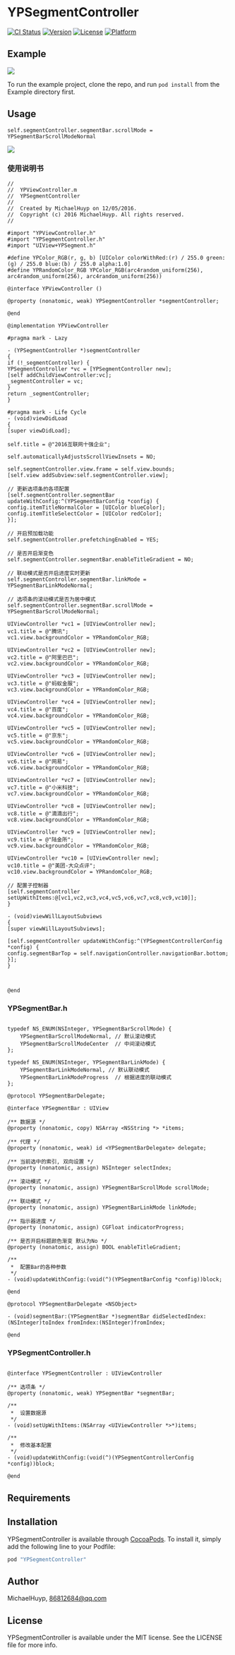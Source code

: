 # YPSegmentController

[![CI Status](http://img.shields.io/travis/MichaelHuyp/YPSegmentController.svg?style=flat)](https://travis-ci.org/MichaelHuyp/YPSegmentController)
[![Version](https://img.shields.io/cocoapods/v/YPSegmentController.svg?style=flat)](http://cocoapods.org/pods/YPSegmentController)
[![License](https://img.shields.io/cocoapods/l/YPSegmentController.svg?style=flat)](http://cocoapods.org/pods/YPSegmentController)
[![Platform](https://img.shields.io/cocoapods/p/YPSegmentController.svg?style=flat)](http://cocoapods.org/pods/YPSegmentController)

## Example

<img src="https://lh3.googleusercontent.com/kiRHV5ygynMxK1vN3ncNKq_CU4tNLWwJtKxsV0T8NdMv7HMrn0IWLLmpsULD1-qH214R_nhH8AA7uhciid4YZ_MEpDcYfaNPQPRzYP1XIZRZnCKs8Si6768Z7471zi-AW-dZpflYL9-gP01ocgKQEKQl32ueVs2DocNgd0ea3jLihq_k6kK4SoJrJz5JztYtp69H0_DVZmu7WTFfCOt0y-WZXA_I62fKf5WRdYRYxL03z_-gcY0SqZD7AXDi6dG6naV18tM7RmftX0sQzf-1TCpzB2VbGiY1tNrNs_LaqUPn032of9JGmFLuotKnJRy-0-Icb-63-1qyuFHCsNncdWbF_cj--XE81W0l0mbUee5VMK1t131WC702Z57l-xw2ezhHLt0LPzFdIPHEXK5YR8kcyI6F34aPc17W7lFq3rJF45_q0eft5ghDtTePgOK59PcgfcSi61SiS2t9rUeRgzfVuVCfWwZdA0dGzdyXKHz9yS962ilpf2r28454W-CG6DxhAI5PFijz8V4HiyexkpCk-95tOfrkz9qYZ3M46EKwtkL8xb_NNUV-9jv1VGRGJYlNtq1kzILf7UZDnyU-0kDlEQEIeddZI-5WAEixsLJkVr7zNW0=w1066-h680-no">


To run the example project, clone the repo, and run `pod install` from the Example directory first.

## Usage

```` objc
self.segmentController.segmentBar.scrollMode = YPSegmentBarScrollModeNormal
````
![](https://lh3.googleusercontent.com/-7-Aky6X_pqQ/WEYwYjG7YZI/AAAAAAAAACM/VUSu3mvdkxMq-XlSVltLDofbPSpfcKCugCLcB/w238-h437-no/ypsegmentcontrollerdemo2.gif)

### 使用说明书
````objc
//
//  YPViewController.m
//  YPSegmentController
//
//  Created by MichaelHuyp on 12/05/2016.
//  Copyright (c) 2016 MichaelHuyp. All rights reserved.
//

#import "YPViewController.h"
#import "YPSegmentController.h"
#import "UIView+YPSegment.h"

#define YPColor_RGB(r, g, b) [UIColor colorWithRed:(r) / 255.0 green:(g) / 255.0 blue:(b) / 255.0 alpha:1.0]
#define YPRandomColor_RGB YPColor_RGB(arc4random_uniform(256), arc4random_uniform(256), arc4random_uniform(256))

@interface YPViewController ()

@property (nonatomic, weak) YPSegmentController *segmentController;

@end

@implementation YPViewController

#pragma mark - Lazy

- (YPSegmentController *)segmentController
{
if (!_segmentController) {
YPSegmentController *vc = [YPSegmentController new];
[self addChildViewController:vc];
_segmentController = vc;
}
return _segmentController;
}

#pragma mark - Life Cycle
- (void)viewDidLoad
{
[super viewDidLoad];

self.title = @"2016互联网十强企业";

self.automaticallyAdjustsScrollViewInsets = NO;

self.segmentController.view.frame = self.view.bounds;
[self.view addSubview:self.segmentController.view];

// 更新选项条的各项配置
[self.segmentController.segmentBar updateWithConfig:^(YPSegmentBarConfig *config) {
config.itemTitleNormalColor = [UIColor blueColor];
config.itemTitleSelectColor = [UIColor redColor];
}];

// 开启预加载功能
self.segmentController.prefetchingEnabled = YES;

// 是否开启渐变色
self.segmentController.segmentBar.enableTitleGradient = NO;

// 联动模式是否开启进度实时更新
self.segmentController.segmentBar.linkMode = YPSegmentBarLinkModeNormal;

// 选项条的滚动模式是否为居中模式
self.segmentController.segmentBar.scrollMode = YPSegmentBarScrollModeNormal;

UIViewController *vc1 = [UIViewController new];
vc1.title = @"腾讯";
vc1.view.backgroundColor = YPRandomColor_RGB;

UIViewController *vc2 = [UIViewController new];
vc2.title = @"阿里巴巴";
vc2.view.backgroundColor = YPRandomColor_RGB;

UIViewController *vc3 = [UIViewController new];
vc3.title = @"蚂蚁金服";
vc3.view.backgroundColor = YPRandomColor_RGB;

UIViewController *vc4 = [UIViewController new];
vc4.title = @"百度";
vc4.view.backgroundColor = YPRandomColor_RGB;

UIViewController *vc5 = [UIViewController new];
vc5.title = @"京东";
vc5.view.backgroundColor = YPRandomColor_RGB;

UIViewController *vc6 = [UIViewController new];
vc6.title = @"网易";
vc6.view.backgroundColor = YPRandomColor_RGB;

UIViewController *vc7 = [UIViewController new];
vc7.title = @"小米科技";
vc7.view.backgroundColor = YPRandomColor_RGB;

UIViewController *vc8 = [UIViewController new];
vc8.title = @"滴滴出行";
vc8.view.backgroundColor = YPRandomColor_RGB;

UIViewController *vc9 = [UIViewController new];
vc9.title = @"陆金所";
vc9.view.backgroundColor = YPRandomColor_RGB;

UIViewController *vc10 = [UIViewController new];
vc10.title = @"美团-大众点评";
vc10.view.backgroundColor = YPRandomColor_RGB;

// 配置子控制器
[self.segmentController setUpWithItems:@[vc1,vc2,vc3,vc4,vc5,vc6,vc7,vc8,vc9,vc10]];
}

- (void)viewWillLayoutSubviews
{
[super viewWillLayoutSubviews];

[self.segmentController updateWithConfig:^(YPSegmentControllerConfig *config) {
config.segmentBarTop = self.navigationController.navigationBar.bottom;
}];
}



@end

````

### YPSegmentBar.h

````objc

typedef NS_ENUM(NSInteger, YPSegmentBarScrollMode) {
    YPSegmentBarScrollModeNormal, // 默认滚动模式
    YPSegmentBarScrollModeCenter  // 中间滚动模式
};

typedef NS_ENUM(NSInteger, YPSegmentBarLinkMode) {
    YPSegmentBarLinkModeNormal, // 默认联动模式
    YPSegmentBarLinkModeProgress  // 根据进度的联动模式
};

@protocol YPSegmentBarDelegate;

@interface YPSegmentBar : UIView

/** 数据源 */
@property (nonatomic, copy) NSArray <NSString *> *items;

/** 代理 */
@property (nonatomic, weak) id <YPSegmentBarDelegate> delegate;

/** 当前选中的索引, 双向设置 */
@property (nonatomic, assign) NSInteger selectIndex;

/** 滚动模式 */
@property (nonatomic, assign) YPSegmentBarScrollMode scrollMode;

/** 联动模式 */
@property (nonatomic, assign) YPSegmentBarLinkMode linkMode;

/** 指示器进度 */
@property (nonatomic, assign) CGFloat indicatorProgress;

/** 是否开启标题颜色渐变 默认为No */
@property (nonatomic, assign) BOOL enableTitleGradient;

/**
 *  配置Bar的各种参数
 */
- (void)updateWithConfig:(void(^)(YPSegmentBarConfig *config))block;

@end

@protocol YPSegmentBarDelegate <NSObject>

- (void)segmentBar:(YPSegmentBar *)segmentBar didSelectedIndex:(NSInteger)toIndex fromIndex:(NSInteger)fromIndex;

@end

````

### YPSegmentController.h

````objc

@interface YPSegmentController : UIViewController

/** 选项条 */
@property (nonatomic, weak) YPSegmentBar *segmentBar;

/** 
 *  设置数据源
 */
- (void)setUpWithItems:(NSArray <UIViewController *>*)items;

/**
 *  修改基本配置
 */
- (void)updateWithConfig:(void(^)(YPSegmentControllerConfig *config))block;

@end

````

## Requirements

## Installation

YPSegmentController is available through [CocoaPods](http://cocoapods.org). To install
it, simply add the following line to your Podfile:

```ruby
pod "YPSegmentController"
```

## Author

MichaelHuyp, 86812684@qq.com

## License

YPSegmentController is available under the MIT license. See the LICENSE file for more info.


